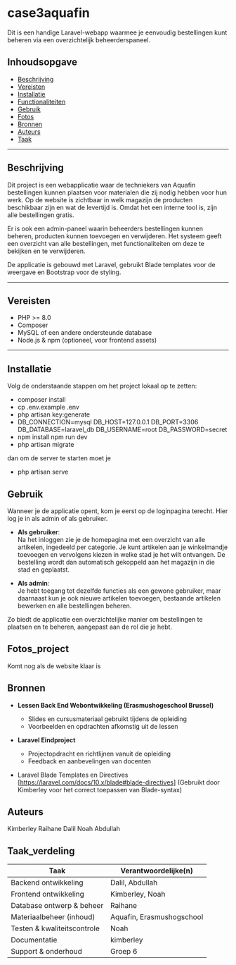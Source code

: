 # case3aquafin

Dit is een handige Laravel-webapp waarmee je eenvoudig bestellingen kunt beheren via een overzichtelijk beheerderspaneel.

## Inhoudsopgave

-   [Beschrijving](#beschrijving)
-   [Vereisten](#vereisten)
-   [Installatie](#installatie)
-   [Functionaliteiten](#functionaliteiten)
-   [Gebruik](#gebruik)
-   [Fotos](#Fotos_project)
-   [Bronnen](#bronnen)
-   [Auteurs](#Auteurs)
-   [Taak](#Taak_verdeling)

---

## Beschrijving

Dit project is een webapplicatie waar de techniekers van Aquafin bestellingen kunnen plaatsen voor materialen die zij nodig hebben voor hun werk. Op de website is zichtbaar in welk magazijn de producten beschikbaar zijn en wat de levertijd is. Omdat het een interne tool is, zijn alle bestellingen gratis.

Er is ook een admin-paneel waarin beheerders bestellingen kunnen beheren, producten kunnen toevoegen en verwijderen. Het systeem geeft een overzicht van alle bestellingen, met functionaliteiten om deze te bekijken en te verwijderen.

De applicatie is gebouwd met Laravel, gebruikt Blade templates voor de weergave en Bootstrap voor de styling.

---

## Vereisten

-   PHP >= 8.0
-   Composer
-   MySQL of een andere ondersteunde database
-   Node.js & npm (optioneel, voor frontend assets)

---

## Installatie

Volg de onderstaande stappen om het project lokaal op te zetten:

-   composer install
-   cp .env.example .env
-   php artisan key:generate
-   DB_CONNECTION=mysql
    DB_HOST=127.0.0.1
    DB_PORT=3306
    DB_DATABASE=laravel_db
    DB_USERNAME=root
    DB_PASSWORD=secret
-   npm install
    npm run dev
-   php artisan migrate

dan om de server te starten moet je

-   php artisan serve

## Gebruik

Wanneer je de applicatie opent, kom je eerst op de loginpagina terecht. Hier log je in als admin of als gebruiker.

-   **Als gebruiker**:  
    Na het inloggen zie je de homepagina met een overzicht van alle artikelen, ingedeeld per categorie. Je kunt artikelen aan je winkelmandje toevoegen en vervolgens kiezen in welke stad je het wilt ontvangen. De bestelling wordt dan automatisch gekoppeld aan het magazijn in die stad en geplaatst.

-   **Als admin**:  
    Je hebt toegang tot dezelfde functies als een gewone gebruiker, maar daarnaast kun je ook nieuwe artikelen toevoegen, bestaande artikelen bewerken en alle bestellingen beheren.

Zo biedt de applicatie een overzichtelijke manier om bestellingen te plaatsen en te beheren, aangepast aan de rol die je hebt.


## Fotos_project
Komt nog als de website klaar is


## Bronnen

- **Lessen Back End Webontwikkeling (Erasmushogeschool Brussel)**
  - Slides en cursusmateriaal gebruikt tijdens de opleiding
  - Voorbeelden en opdrachten afkomstig uit de lessen

- **Laravel Eindproject**
  - Projectopdracht en richtlijnen vanuit de opleiding
  - Feedback en aanbevelingen van docenten

- Laravel Blade Templates en Directives  
  [https://laravel.com/docs/10.x/blade#blade-directives]
  (Gebruikt door Kimberley voor het correct toepassen van Blade-syntax)


## Auteurs
Kimberley
Raihane
Dalil
Noah
Abdullah

## Taak_verdeling

| Taak                        | Verantwoordelijke(n)         |
|-----------------------------|------------------------------|
| Backend ontwikkeling        | Dalil, Abdullah              |
| Frontend ontwikkeling       | Kimberley, Noah              |
| Database ontwerp & beheer   | Raihane                      |
| Materiaalbeheer (inhoud)    | Aquafin, Erasmushogschool    |
| Testen & kwaliteitscontrole | Noah                         |
| Documentatie                | kimberley                    |
| Support & onderhoud         | Groep 6                      |